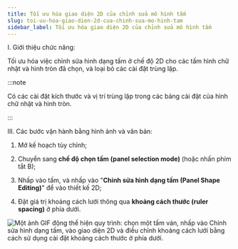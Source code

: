 ```yaml
---
title: Tối ưu hóa giao diện 2D của chỉnh sửa mô hình tấm
slug: toi-uu-hoa-giao-dien-2d-cua-chinh-sua-mo-hinh-tam
sidebar_label: Tối ưu hóa giao diện 2D của chỉnh sửa mô hình tấm
---
```


I. Giới thiệu chức năng:

Tối ưu hóa việc chỉnh sửa hình dạng tấm ở chế độ 2D cho các tấm hình chữ nhật và hình tròn đã chọn, và loại bỏ các cài đặt trùng lặp.

:::note

Có các cài đặt kích thước và vị trí trùng lặp trong các bảng cài đặt của hình chữ nhật và hình tròn.

:::

III. Các bước vận hành bằng hình ảnh và văn bản:

1. Mở kế hoạch tùy chỉnh;

2. Chuyển sang **chế độ chọn tấm (panel selection mode)** (hoặc nhấn phím tắt B);

3. Nhấp vào tấm, và nhấp vào "**Chỉnh sửa hình dạng tấm (Panel Shape Editing)**" để vào thiết kế 2D;

4. Đặt giá trị khoảng cách lưới thông qua **khoảng cách thước (ruler spacing)** ở phía dưới.

![Một ảnh GIF động thể hiện quy trình: chọn một tấm ván, nhấp vào Chỉnh sửa hình dạng tấm, vào giao diện 2D và điều chỉnh khoảng cách lưới bằng cách sử dụng cài đặt khoảng cách thước ở phía dưới.](https://storage.googleapis.com/jegavn_kb/images/0cb1a3ae-b5a1-4aca-9ec8-0f012e4e4f9b.gif)